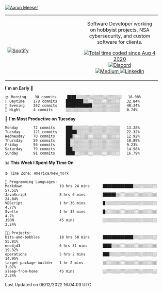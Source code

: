 [![Aaron Meese!](https://user-images.githubusercontent.com/17814535/88975338-a2aabf00-d27f-11ea-963f-8a19608716b4.png)](https://github.com/ajmeese7/readme-ascii "README ASCII")

<!-- Modified from project here: https://github.com/novatorem/novatorem -->
<table width="100%">
  <tr>
  <td width="50%">

&nbsp; <br> [![Spotify](https://ajmeese7.vercel.app/api/spotify)](https://open.spotify.com/user/ajmeese)

  </td>
  <td width="50%">
    <p align="center">
    Software Developer working on hobbyist projects, NSA cybersecurity, and custom software for clients.
    </p>
    <p align="center">
      <a href="https://wakatime.com/@f726891d-3b02-46cd-9b60-e8c59f9e2b14">
        <img src="https://wakatime.com/badge/user/f726891d-3b02-46cd-9b60-e8c59f9e2b14.svg" alt="Total time coded since Aug 4 2020" title="WakaTime" />
      </a>
      <a href="http://link.aaronmeese.com/discord">
        <img src="https://img.shields.io/badge/discord-ajmeese7%234835-369?style=flat-square&logo=discord&logoColor=white&color=purple" alt="Discord" title="Discord">
      </a>
      <br />
      <a href="https://link.aaronmeese.com/medium">
        <img src="https://img.shields.io/badge/medium-ajmeese7-1DB954?style=flat-square&logo=medium&logoColor=white" alt="Medium" title="Medium">
      </a>
      <a href="https://link.aaronmeese.com/linkedin">
        <img src="https://img.shields.io/badge/linkedIn-aaronmeese-1DB954?style=flat-square&logo=linkedin&logoColor=white&color=blue" alt="LinkedIn" title="LinkedIn">
      </a>
    </p>
  </td>

</table>

[//]: <> (The `&nbsp;` is to have Aphelion take up more space)

<!--START_SECTION:waka-->
**I'm an Early 🐤** 

```text
🌞 Morning    98 commits     ████░░░░░░░░░░░░░░░░░░░░░   18.08% 
🌆 Daytime    178 commits    ████████░░░░░░░░░░░░░░░░░   32.84% 
🌃 Evening    262 commits    ████████████░░░░░░░░░░░░░   48.34% 
🌙 Night      4 commits      ░░░░░░░░░░░░░░░░░░░░░░░░░   0.74%

```
📅 **I'm Most Productive on Tuesday** 

```text
Monday       72 commits     ███░░░░░░░░░░░░░░░░░░░░░░   13.28% 
Tuesday      121 commits    █████░░░░░░░░░░░░░░░░░░░░   22.32% 
Wednesday    70 commits     ███░░░░░░░░░░░░░░░░░░░░░░   12.92% 
Thursday     59 commits     ██░░░░░░░░░░░░░░░░░░░░░░░   10.89% 
Friday       50 commits     ██░░░░░░░░░░░░░░░░░░░░░░░   9.23% 
Saturday     79 commits     ███░░░░░░░░░░░░░░░░░░░░░░   14.58% 
Sunday       91 commits     ████░░░░░░░░░░░░░░░░░░░░░   16.79%

```


📊 **This Week I Spent My Time On** 

```text
⌚︎ Time Zone: America/New_York

💬 Programming Languages: 
Markdown                 19 hrs 24 mins      ██████████████░░░░░░░░░░░   57.51% 
JavaScript               8 hrs 6 mins        ██████░░░░░░░░░░░░░░░░░░░   24.04% 
VBScript                 1 hr 36 mins        █░░░░░░░░░░░░░░░░░░░░░░░░   4.77% 
Svelte                   1 hr 35 mins        █░░░░░░░░░░░░░░░░░░░░░░░░   4.7% 
JSON                     45 mins             ░░░░░░░░░░░░░░░░░░░░░░░░░   2.24%

🐱‍💻 Projects: 
bits-and-bobbles         18 hrs 50 mins      ██████████████░░░░░░░░░░░   55.81% 
neo4jd3                  6 hrs 31 mins       ████░░░░░░░░░░░░░░░░░░░░░   19.32% 
operations               5 hrs 2 mins        ███░░░░░░░░░░░░░░░░░░░░░░   14.95% 
target-package-builder   1 hr 2 mins         ░░░░░░░░░░░░░░░░░░░░░░░░░   3.07% 
sleep-from-home          45 mins             ░░░░░░░░░░░░░░░░░░░░░░░░░   2.24%

```


 Last Updated on 06/12/2022 16:04:03 UTC
<!--END_SECTION:waka-->

